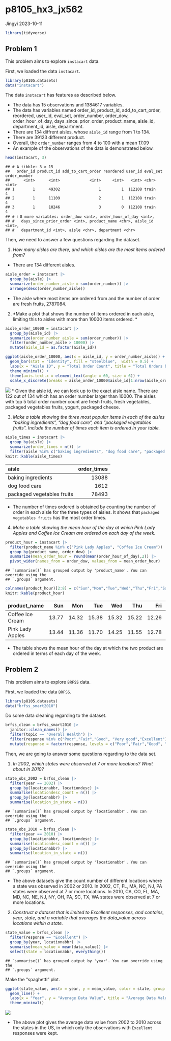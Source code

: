 p8105_hx3_jx562
================
Jingyi
2023-10-11

``` r
library(tidyverse)
```

## Problem 1

This problem aims to explore `instacart` data.

First, we loaded the data `instacart`.

``` r
library(p8105.datasets)
data("instacart")
```

The data `instacart` has features as described below.

- The data has 15 observations and 1384617 variables.
- The data has variables named order_id, product_id, add_to_cart_order,
  reordered, user_id, eval_set, order_number, order_dow,
  order_hour_of_day, days_since_prior_order, product_name, aisle_id,
  department_id, aisle, department.
- There are 134 diffrent aisles, whose `aisle_id` range from 1 to 134.
- There are 39123 different product.
- Overall, the `order_number` ranges from 4 to 100 with a mean 17.09
- An example of the observations of the data is demonstrated below.

``` r
head(instacart, 3)
```

    ## # A tibble: 3 × 15
    ##   order_id product_id add_to_cart_order reordered user_id eval_set order_number
    ##      <int>      <int>             <int>     <int>   <int> <chr>           <int>
    ## 1        1      49302                 1         1  112108 train               4
    ## 2        1      11109                 2         1  112108 train               4
    ## 3        1      10246                 3         0  112108 train               4
    ## # ℹ 8 more variables: order_dow <int>, order_hour_of_day <int>,
    ## #   days_since_prior_order <int>, product_name <chr>, aisle_id <int>,
    ## #   department_id <int>, aisle <chr>, department <chr>

Then, we need to answer a few questions regarding the dataset.

1.  *How many aisles are there, and which aisles are the most items
    ordered from?*

- There are 134 different aisles.

``` r
aisle_order = instacart |>
  group_by(aisle) |>
  summarize(order_number_aisle = sum(order_number)) |>
  arrange(desc(order_number_aisle))
```

- The aisle where most items are ordered from and the number of order
  are fresh fruits, 2787084.

2.  *Make a plot that shows the number of items ordered in each aisle,
    limiting this to aisles with more than 10000 items ordered. *

``` r
aisle_order_10000 = instacart |>
  group_by(aisle_id) |>
  summarize(order_number_aisle = sum(order_number)) |>
  filter(order_number_aisle > 10000) |>
  mutate(aisle_id = as.factor(aisle_id))

ggplot(aisle_order_10000, aes(x = aisle_id, y = order_number_aisle)) +
  geom_bar(stat = "identity", fill = "steelblue",  width = 0.5) +
  labs(x = "Aisle ID", y = "Total Order Count", title = "Total Orders by Aisle (Aisles with > 10,000 Orders)") +
  theme_minimal() +
  theme(axis.text.x = element_text(angle = 60, size = 6)) +
  scale_x_discrete(breaks = aisle_order_10000$aisle_id[1:nrow(aisle_order_10000) %% 3 == 0])
```

![](p8105_hw3_jx2562_files/figure-gfm/unnamed-chunk-5-1.png)<!-- --> \*
Given the aisle id, we can look up to the exact aisle name. There are
122 out of 134 which has an order number larger than 10000. The aisles
with top 5 total order number count are fresh fruits, fresh vegetables,
packaged vegetables fruits, yogurt, packaged cheese.

3.  *Make a table showing the three most popular items in each of the
    aisles “baking ingredients”, “dog food care”, and “packaged
    vegetables fruits”. Include the number of times each item is ordered
    in your table.*

``` r
aisle_times = instacart |>
  group_by(aisle) |>
  summarize(order_times = n()) |>
  filter(aisle %in% c("baking ingredients", "dog food care", "packaged vegetables fruits")) 
knitr::kable(aisle_times)
```

| aisle                      | order_times |
|:---------------------------|------------:|
| baking ingredients         |       13088 |
| dog food care              |        1612 |
| packaged vegetables fruits |       78493 |

- The number of times ordered is obtained by counting the number of
  order in each aisle for the three types of aisles. It shows that
  `packaged vegetables fruits` has the most order times.

4.  *Make a table showing the mean hour of the day at which Pink Lady
    Apples and Coffee Ice Cream are ordered on each day of the week.*

``` r
product_hour = instacart |>
  filter(product_name %in% c("Pink Lady Apples", "Coffee Ice Cream")) |>
  group_by(product_name, order_dow) |>
  summarize(mean_order_hour = round(mean(order_hour_of_day),2)) |>
  pivot_wider(names_from = order_dow, values_from = mean_order_hour) 
```

    ## `summarise()` has grouped output by 'product_name'. You can override using the
    ## `.groups` argument.

``` r
colnames(product_hour)[2:8] = c("Sun","Mon","Tue","Wed","Thu","Fri","Sat")
knitr::kable(product_hour)
```

| product_name     |   Sun |   Mon |   Tue |   Wed |   Thu |   Fri |   Sat |
|:-----------------|------:|------:|------:|------:|------:|------:|------:|
| Coffee Ice Cream | 13.77 | 14.32 | 15.38 | 15.32 | 15.22 | 12.26 | 13.83 |
| Pink Lady Apples | 13.44 | 11.36 | 11.70 | 14.25 | 11.55 | 12.78 | 11.94 |

- The table shows the mean hour of the day at which the two product are
  ordered in terms of each day of the week.

## Problem 2

This problem aims to explore `BRFSS` data.

First, we loaded the data `BRFSS`.

``` r
library(p8105.datasets)
data("brfss_smart2010")
```

Do some data cleaning regarding to the dataset.

``` r
brfss_clean = brfss_smart2010 |>
  janitor::clean_names() |>
  filter(topic == "Overall Health") |>
  filter(response %in% c("Poor","Fair","Good", "Very good","Excellent")) |>
  mutate(response = factor(response, levels = c("Poor","Fair","Good", "Very good","Excellent"), ordered = T))
```

Then, we are going to answer some questions regarding to the data set.

1.  *In 2002, which states were observed at 7 or more locations? What
    about in 2010?*

``` r
state_obs_2002 = brfss_clean |>
  filter(year == 2002) |>
  group_by(locationabbr, locationdesc) |>
  summarise(locationdesc_count = n()) |>
  group_by(locationabbr) |>
  summarise(location_in_state = n())
```

    ## `summarise()` has grouped output by 'locationabbr'. You can override using the
    ## `.groups` argument.

``` r
state_obs_2010 = brfss_clean |>
  filter(year == 2010) |>
  group_by(locationabbr, locationdesc) |>
  summarise(locationdesc_count = n()) |>
  group_by(locationabbr) |>
  summarise(location_in_state = n())
```

    ## `summarise()` has grouped output by 'locationabbr'. You can override using the
    ## `.groups` argument.

- The above datasets give the count number of different locations where
  a state was observed in 2002 or 2010. In 2002, CT, FL, MA, NC, NJ, PA
  states were observed at 7 or more locations. In 2010, CA, CO, FL, MA,
  MD, NC, NE, NJ, NY, OH, PA, SC, TX, WA states were observed at 7 or
  more locations.

2.  *Construct a dataset that is limited to Excellent responses, and
    contains, year, state, and a variable that averages the data_value
    across locations within a state.*

``` r
state_value = brfss_clean |>
  filter(response == "Excellent") |>
  group_by(year, locationabbr) |>
  summarise(mean_value = mean(data_value)) |>
  select(state = locationabbr, everything())
```

    ## `summarise()` has grouped output by 'year'. You can override using the
    ## `.groups` argument.

Make the “spaghetti” plot.

``` r
ggplot(state_value, aes(x = year, y = mean_value, color = state, group = state)) +
  geom_line() +
  labs(x = "Year", y = "Average Data Value", title = "Average Data Value by State (Excellent Responses)") +
  theme_minimal()
```

![](p8105_hw3_jx2562_files/figure-gfm/unnamed-chunk-12-1.png)<!-- -->

- The above plot gives the average data value from 2002 to 2010 across
  the states in the US, in which only the observations with `Excellent`
  responses were kept.
